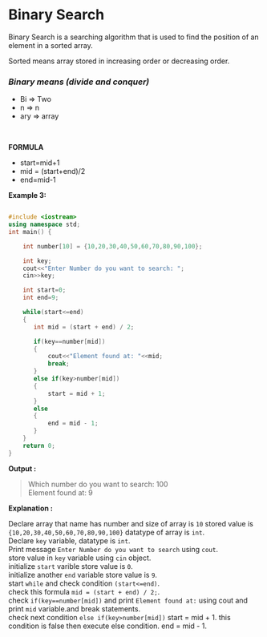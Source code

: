 # Binary Search

Binary Search is a searching algorithm that is used to find the position of an element in a sorted array.

Sorted means array stored in increasing order or decreasing order.

### _Binary means (divide and conquer)_

- Bi => Two
- n => n
- ary => array

<br/>

**FORMULA**

- start=mid+1
- mid = (start+end)/2
- end=mid-1

**Example 3:**

```cpp showLineNumbers = "true"

#include <iostream>
using namespace std;
int main() {

    int number[10] = {10,20,30,40,50,60,70,80,90,100};

    int key;
    cout<<"Enter Number do you want to search: ";
    cin>>key;

    int start=0;
    int end=9;

    while(start<=end)
    {
       int mid = (start + end) / 2;

       if(key==number[mid])
       {
           cout<<"Element found at: "<<mid;
           break;
       }
       else if(key>number[mid])
       {
           start = mid + 1;
       }
       else
       {
           end = mid - 1;
       }
    }
    return 0;
}
```

**Output :**

> Which number do you want to search: 100<br/>
> Element found at: 9

**Explanation :**

Declare array that name has number and size of array is `10` stored value is `{10,20,30,40,50,60,70,80,90,100}` datatype of array is `int`.<br/>
Declare `key` variable, datatype is `int`.<br/>
Print message `Enter Number do you want to search` using `cout`.<br/>
store value in `key` variable using `cin` object.<br/>
initialize `start` varible store value is `0`.<br/>
initialize another `end` variable store value is `9`.<br/>
start `while` and check condition `(start<=end)`.<br/>
check this formula `mid = (start + end) / 2;`.<br/>
check `if(key==number[mid])` and print `Element found at:` using cout and print `mid` variable.and break statements.<br/>
check next condition `else if(key>number[mid])` start = mid + 1. this condition is false then execute else condition. end = mid - 1.<br/>
